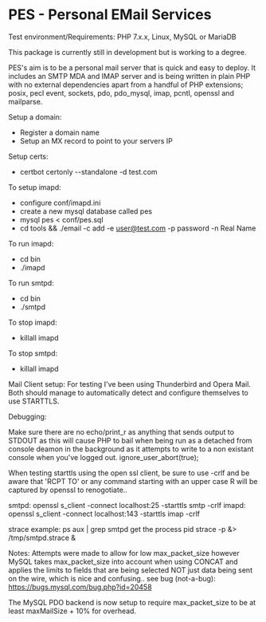 PES - Personal EMail Services
=======

Test environment/Requirements: PHP 7.x.x, Linux, MySQL or MariaDB

This package is currently still in development but is working to a degree.

PES's aim is to be a personal mail server that is quick and easy to deploy.  It includes an SMTP MDA and IMAP server and is being written in plain PHP with no external dependencies apart from a handful of PHP extensions; posix, pecl event, sockets, pdo, pdo_mysql, imap, pcntl, openssl and mailparse.

Setup a domain:
* Register a domain name
* Setup an MX record to point to your servers IP

Setup certs:
* certbot certonly --standalone -d test.com

To setup imapd:

* configure conf/imapd.ini
* create a new mysql database called pes
* mysql pes < conf/pes.sql
* cd tools && ./email -c add -e user@test.com -p password -n Real Name

To run imapd:

* cd bin
* ./imapd

To run smtpd:

* cd bin
* ./smtpd

To stop imapd:

* killall imapd

To stop smtpd:

* killall imapd

Mail Client setup:
For testing I've been using Thunderbird and Opera Mail.  Both should manage to automatically detect and configure themselves to use STARTTLS.

Debugging:

Make sure there are no echo/print_r as anything that sends output to STDOUT as this will cause PHP to bail when being run as a detached from console deamon in the background as it attempts to write to a non existant console when you've logged out.
ignore_user_abort(true);

When testing starttls using the open ssl client, be sure to use -crlf and be aware that 'RCPT TO' or any command starting with an upper case R will be captured by openssl to renogotiate..

smtpd: openssl s_client -connect localhost:25 -starttls smtp -crlf
imapd: openssl s_client -connect localhost:143 -starttls imap -crlf

strace example:
ps aux | grep smtpd
get the process pid
strace -p <pid> &> /tmp/smtpd.strace &

Notes:
Attempts were made to allow for low max_packet_size however MySQL takes max_packet_size into account when using CONCAT and applies the limits to fields that are being selected NOT just data
being sent on the wire, which is nice and confusing.. see bug (not-a-bug): https://bugs.mysql.com/bug.php?id=20458

The MySQL PDO backend is now setup to require max_packet_size to be at least maxMailSize + 10% for overhead.
